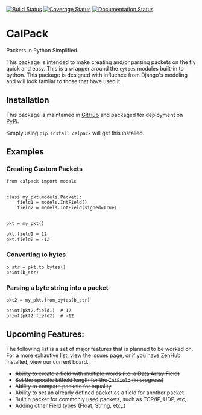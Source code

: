 [![Build Status](https://travis-ci.org/KronoSKoderS/CalPack.svg?branch=prod)](https://travis-ci.org/KronoSKoderS/CalPack) [![Coverage Status](https://coveralls.io/repos/github/KronoSKoderS/CalPack/badge.svg?branch=dev)](https://coveralls.io/github/KronoSKoderS/CalPack?branch=dev) [![Documentation Status](https://readthedocs.org/projects/concorde/badge/?version=latest)](http://concorde.readthedocs.io/en/latest/?badge=latest)

# CalPack
Packets in Python Simplified.  

This package is intended to make creating and/or parsing packets on the fly quick and easy.  This is a wrapper around the `cytpes` modules built-in to python. 
This package is designed with influence from Django's modeling and will look familar to those that have used it. 

## Installation

This package is maintained in [GitHub](https://github.com/KronoSKoderS/CalPack) and packaged for deployment on [PyPi](https://pypi.python.org/pypi/calpack).  

Simply using `pip install calpack` will get this installed.  
 
## Examples
### Creating Custom Packets
    
    from calpack import models
    
    
    class my_pkt(models.Packet):
        field1 = models.IntField()
        field2 = models.IntField(signed=True)


    pkt = my_pkt()

    pkt.field1 = 12
    pkt.field2 = -12


### Converting to bytes

    b_str = pkt.to_bytes()
    print(b_str)

### Parsing a byte string into a packet

    pkt2 = my_pkt.from_bytes(b_str)

    print(pkt2.field1)  # 12
    print(pkt2.field2)  # -12



## Upcoming Features:

The following list is a set of major features that is planned to be worked on.  For a more exhautive list, view the issues page, or if you have ZenHub
installed, view our current board. 

- <strike>Ability to create a field with multiple words (i.e. a Data Array Field)</strike>
- <strike>Set the specific bitfield length for the `IntField` (in progress)</strike>
- <strike>Ability to compare packets for equality</strike>
- Ability to set an already defined packet as a field for another packet
- Builtin packet for commonly used packets, such as TCP/IP, UDP, etc,.
- Adding other Field types (Float, String, etc,.)

